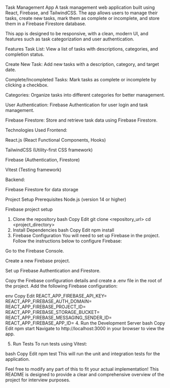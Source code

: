 Task Management App
A task management web application built using React, Firebase, and TailwindCSS. The app allows users to manage their tasks, create new tasks, mark them as complete or incomplete, and store them in a Firebase Firestore database.

This app is designed to be responsive, with a clean, modern UI, and features such as task categorization and user authentication.

Features
Task List: View a list of tasks with descriptions, categories, and completion status.

Create New Task: Add new tasks with a description, category, and target date.

Complete/Incompleted Tasks: Mark tasks as complete or incomplete by clicking a checkbox.

Categories: Organize tasks into different categories for better management.

User Authentication: Firebase Authentication for user login and task management.

Firebase Firestore: Store and retrieve task data using Firebase Firestore.

Technologies Used
Frontend:

React.js (React Functional Components, Hooks)

TailwindCSS (Utility-first CSS framework)

Firebase (Authentication, Firestore)

Vitest (Testing framework)

Backend:

Firebase Firestore for data storage

Project Setup
Prerequisites
Node.js (version 14 or higher)

Firebase project setup

1. Clone the repository
   bash
   Copy
   Edit
   git clone <repository_url>
   cd <project_directory>
2. Install Dependencies
   bash
   Copy
   Edit
   npm install
3. Firebase Configuration
   You will need to set up Firebase in the project. Follow the instructions below to configure Firebase:

Go to the Firebase Console.

Create a new Firebase project.

Set up Firebase Authentication and Firestore.

Copy the Firebase configuration details and create a .env file in the root of the project. Add the following Firebase configuration:

env
Copy
Edit
REACT_APP_FIREBASE_API_KEY=<your-api-key>
REACT_APP_FIREBASE_AUTH_DOMAIN=<your-auth-domain>
REACT_APP_FIREBASE_PROJECT_ID=<your-project-id>
REACT_APP_FIREBASE_STORAGE_BUCKET=<your-storage-bucket>
REACT_APP_FIREBASE_MESSAGING_SENDER_ID=<your-sender-id>
REACT_APP_FIREBASE_APP_ID=<your-app-id> 4. Run the Development Server
bash
Copy
Edit
npm start
Navigate to http://localhost:3000 in your browser to view the app.

5. Run Tests
   To run tests using Vitest:

bash
Copy
Edit
npm test
This will run the unit and integration tests for the application.

Feel free to modify any part of this to fit your actual implementation! This README is designed to provide a clear and comprehensive overview of the project for interview purposes.
